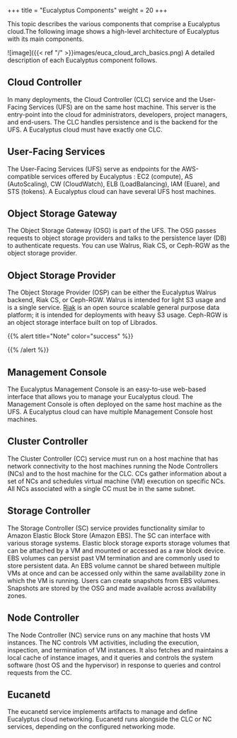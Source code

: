 +++
title = "Eucalyptus Components"
weight = 20
+++

This topic describes the various components that comprise a Eucalyptus cloud.The following image shows a high-level architecture of Eucalyptus with its main components. 


![image]({{< ref "/" >}}images/euca_cloud_arch_basics.png)
A detailed description of each Eucalyptus component follows. 


## Cloud Controller
In many deployments, the Cloud Controller (CLC) service and the User-Facing Services (UFS) are on the same host machine. This server is the entry-point into the cloud for administrators, developers, project managers, and end-users. The CLC handles persistence and is the backend for the UFS. A Eucalyptus cloud must have exactly one CLC. 


## User-Facing Services
The User-Facing Services (UFS) serve as endpoints for the AWS-compatible services offered by Eucalyptus : EC2 (compute), AS (AutoScaling), CW (CloudWatch), ELB (LoadBalancing), IAM (Euare), and STS (tokens). A Eucalyptus cloud can have several UFS host machines. 


## Object Storage Gateway
The Object Storage Gateway (OSG) is part of the UFS. The OSG passes requests to object storage providers and talks to the persistence layer (DB) to authenticate requests. You can use Walrus, Riak CS, or Ceph-RGW as the object storage provider. 


## Object Storage Provider
The Object Storage Provider (OSP) can be either the Eucalyptus Walrus backend, Riak CS, or Ceph-RGW. Walrus is intended for light S3 usage and is a single service. [Riak](https://github.com/basho/riak) is an open source scalable general purpose data platform; it is intended for deployments with heavy S3 usage. Ceph-RGW is an object storage interface built on top of Librados. 


{{% alert title="Note" color="success" %}}

{{% /alert %}}

## Management Console
The Eucalyptus Management Console is an easy-to-use web-based interface that allows you to manage your Eucalyptus cloud. The Management Console is often deployed on the same host machine as the UFS. A Eucalyptus cloud can have multiple Management Console host machines. 


## Cluster Controller
The Cluster Controller (CC) service must run on a host machine that has network connectivity to the host machines running the Node Controllers (NCs) and to the host machine for the CLC. CCs gather information about a set of NCs and schedules virtual machine (VM) execution on specific NCs. All NCs associated with a single CC must be in the same subnet. 


## Storage Controller
The Storage Controller (SC) service provides functionality similar to Amazon Elastic Block Store (Amazon EBS). The SC can interface with various storage systems. Elastic block storage exports storage volumes that can be attached by a VM and mounted or accessed as a raw block device. EBS volumes can persist past VM termination and are commonly used to store persistent data. An EBS volume cannot be shared between multiple VMs at once and can be accessed only within the same availability zone in which the VM is running. Users can create snapshots from EBS volumes. Snapshots are stored by the OSG and made available across availability zones.


## Node Controller
The Node Controller (NC) service runs on any machine that hosts VM instances. The NC controls VM activities, including the execution, inspection, and termination of VM instances. It also fetches and maintains a local cache of instance images, and it queries and controls the system software (host OS and the hypervisor) in response to queries and control requests from the CC. 


## Eucanetd
The eucanetd service implements artifacts to manage and define Eucalyptus cloud networking. Eucanetd runs alongside the CLC or NC services, depending on the configured networking mode. 

